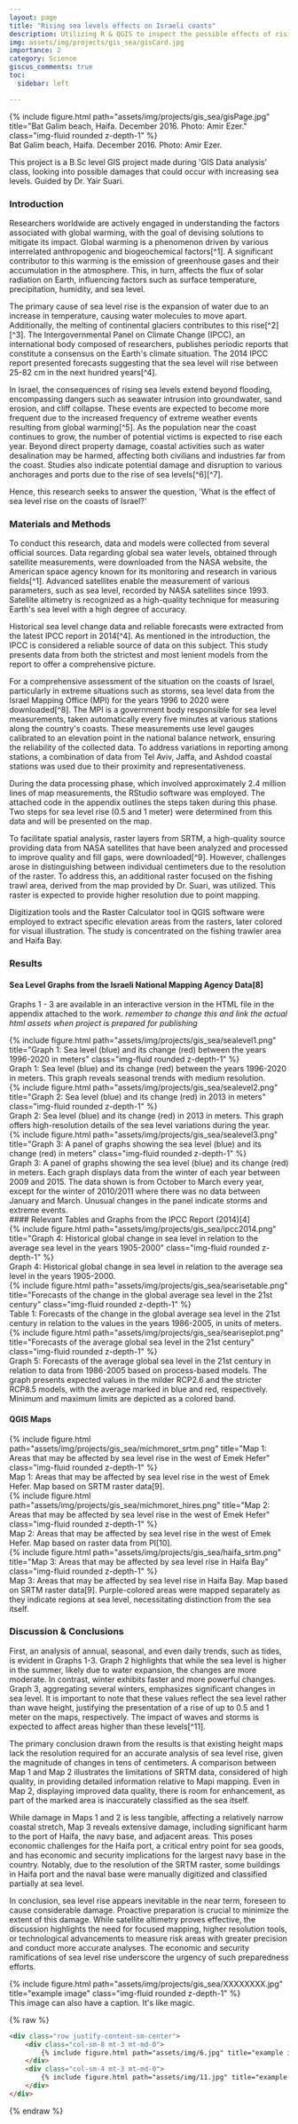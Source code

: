 ```yaml
---
layout: page
title: "Rising sea levels effects on Israeli coasts"
description: Utilizing R & QGIS to inspect the possible effects of rising sea levels in Israel
img: assets/img/projects/gis_sea/gisCard.jpg
importance: 2
category: Science
giscus_comments: true
toc:
  sidebar: left

---
```


<div class="row">
    <div class="col-sm mt-3 mt-md-0">
        {% include figure.html path="assets/img/projects/gis_sea/gisPage.jpg" title="Bat Galim beach, Haifa. December 2016. Photo: Amir Ezer." class="img-fluid rounded z-depth-1" %}
    </div>
</div>
<div class="caption">
    Bat Galim beach, Haifa. December 2016. Photo: Amir Ezer.
</div>

This project is a B.Sc level GIS project made during 'GIS Data analysis' class, looking into possible damages that could occur with increasing sea levels. Guided by Dr. Yair Suari.

### Introduction

Researchers worldwide are actively engaged in understanding the factors associated with global warming, with the goal of devising solutions to mitigate its impact. Global warming is a phenomenon driven by various interrelated anthropogenic and biogeochemical factors[^1]. A significant contributor to this warming is the emission of greenhouse gases and their accumulation in the atmosphere. This, in turn, affects the flux of solar radiation on Earth, influencing factors such as surface temperature, precipitation, humidity, and sea level.

The primary cause of sea level rise is the expansion of water due to an increase in temperature, causing water molecules to move apart. Additionally, the melting of continental glaciers contributes to this rise[^2][^3]. The Intergovernmental Panel on Climate Change (IPCC), an international body composed of researchers, publishes periodic reports that constitute a consensus on the Earth's climate situation. The 2014 IPCC report presented forecasts suggesting that the sea level will rise between 25-82 cm in the next hundred years[^4].

In Israel, the consequences of rising sea levels extend beyond flooding, encompassing dangers such as seawater intrusion into groundwater, sand erosion, and cliff collapse. These events are expected to become more frequent due to the increased frequency of extreme weather events resulting from global warming[^5]. As the population near the coast continues to grow, the number of potential victims is expected to rise each year. Beyond direct property damage, coastal activities such as water desalination may be harmed, affecting both civilians and industries far from the coast. Studies also indicate potential damage and disruption to various anchorages and ports due to the rise of sea levels[^6][^7].

Hence, this research seeks to answer the question, 'What is the effect of sea level rise on the coasts of Israel?'

### Materials and Methods

To conduct this research, data and models were collected from several official sources. Data regarding global sea water levels, obtained through satellite measurements, were downloaded from the NASA website, the American space agency known for its monitoring and research in various fields[^1]. Advanced satellites enable the measurement of various parameters, such as sea level, recorded by NASA satellites since 1993. Satellite altimetry is recognized as a high-quality technique for measuring Earth's sea level with a high degree of accuracy.

Historical sea level change data and reliable forecasts were extracted from the latest IPCC report in 2014[^4]. As mentioned in the introduction, the IPCC is considered a reliable source of data on this subject. This study presents data from both the strictest and most lenient models from the report to offer a comprehensive picture.

For a comprehensive assessment of the situation on the coasts of Israel, particularly in extreme situations such as storms, sea level data from the Israel Mapping Office (MPI) for the years 1996 to 2020 were downloaded[^8]. The MPI is a government body responsible for sea level measurements, taken automatically every five minutes at various stations along the country's coasts. These measurements use level gauges calibrated to an elevation point in the national balance network, ensuring the reliability of the collected data. To address variations in reporting among stations, a combination of data from Tel Aviv, Jaffa, and Ashdod coastal stations was used due to their proximity and representativeness.

During the data processing phase, which involved approximately 2.4 million lines of map measurements, the RStudio software was employed. The attached code in the appendix outlines the steps taken during this phase. Two steps for sea level rise (0.5 and 1 meter) were determined from this data and will be presented on the map.

To facilitate spatial analysis, raster layers from SRTM, a high-quality source providing data from NASA satellites that have been analyzed and processed to improve quality and fill gaps, were downloaded[^9]. However, challenges arose in distinguishing between individual centimeters due to the resolution of the raster. To address this, an additional raster focused on the fishing trawl area, derived from the map provided by Dr. Suari, was utilized. This raster is expected to provide higher resolution due to point mapping.

Digitization tools and the Raster Calculator tool in QGIS software were employed to extract specific elevation areas from the rasters, later colored for visual illustration. The study is concentrated on the fishing trawler area and Haifa Bay.

### Results
#### Sea Level Graphs from the Israeli National Mapping Agency Data[8]
Graphs 1 - 3 are available in an interactive version in the HTML file in the appendix attached to the work.
*remember to change this and link the actual html assets when project is prepared for publishing*

<div class="row justify-content-center">
    <div class="col-md mt-3 mt-md-0 text-center">
        {% include figure.html path="assets/img/projects/gis_sea/sealevel1.png" title="Graph 1: Sea level (blue) and its change (red) between the years 1996-2020 in meters" class="img-fluid rounded z-depth-1" %}
    </div>
</div>
<div class="caption">
Graph 1: Sea level (blue) and its change (red) between the years 1996-2020 in meters. This graph reveals seasonal trends with medium resolution.
</div>

<div class="row justify-content-center">
    <div class="col-md mt-3 mt-md-0 text-center">
        {% include figure.html path="assets/img/projects/gis_sea/sealevel2.png" title="Graph 2: Sea level (blue) and its change (red) in 2013 in meters" class="img-fluid rounded z-depth-1" %}
    </div>
</div>
<div class="caption">
Graph 2: Sea level (blue) and its change (red) in 2013 in meters. This graph offers high-resolution details of the sea level variations during the year.
</div>

<div class="row justify-content-center">
    <div class="col-md mt-3 mt-md-0 text-center">
        {% include figure.html path="assets/img/projects/gis_sea/sealevel3.png" title="Graph 3: A panel of graphs showing the sea level (blue) and its change (red) in meters" class="img-fluid rounded z-depth-1" %}
    </div>
</div>
<div class="caption">
Graph 3: A panel of graphs showing the sea level (blue) and its change (red) in meters. Each graph displays data from the winter of each year between 2009 and 2015. The data shown is from October to March every year, except for the winter of 2010/2011 where there was no data between January and March. Unusual changes in the panel indicate storms and extreme events.
</div>
#### Relevant Tables and Graphs from the IPCC Report (2014)[4]
<div class="row justify-content-center">
    <div class="col-sm mt-3 mt-md-0 text-center">
        {% include figure.html path="assets/img/projects/gis_sea/ipcc2014.png" title="Graph 4: Historical global change in sea level in relation to the average sea level in the years 1905-2000" class="img-fluid rounded z-depth-1" %}
    </div>
</div>
<div class="caption">
Graph 4: Historical global change in sea level in relation to the average sea level in the years 1905-2000.
</div>

<div class="row justify-content-center">
    <div class="col-sm mt-3 mt-md-0 text-center">
        {% include figure.html path="assets/img/projects/gis_sea/searisetable.png" title="Forecasts of the change in the global average sea level in the 21st century" class="img-fluid rounded z-depth-1" %}
    </div>
</div>
<div class="caption">
Table 1: Forecasts of the change in the global average sea level in the 21st century in relation to the values in the years 1986-2005, in units of meters.
</div>

<div class="row justify-content-center">
    <div class="col-sm mt-3 mt-md-0 text-center">
        {% include figure.html path="assets/img/projects/gis_sea/seariseplot.png" title="Forecasts of the average global sea level in the 21st century" class="img-fluid rounded z-depth-1" %}
    </div>
</div>
<div class="caption">
Graph 5: Forecasts of the average global sea level in the 21st century in relation to data from 1986-2005 based on process-based models. The graph presents expected values in the milder RCP2.6 and the stricter RCP8.5 models, with the average marked in blue and red, respectively. Minimum and maximum limits are depicted as a colored band.
</div>

#### QGIS Maps
<div class="row justify-content-center">
    <div class="col-sm mt-3 mt-md-0 text-center">
        {% include figure.html path="assets/img/projects/gis_sea/michmoret_srtm.png" title="Map 1: Areas that may be affected by sea level rise in the west of Emek Hefer" class="img-fluid rounded z-depth-1" %}
    </div>
</div>
<div class="caption">
Map 1: Areas that may be affected by sea level rise in the west of Emek Hefer. Map based on SRTM raster data[9].
</div>

<div class="row justify-content-center text-center">
    <div class="col-sm mt-3 mt-md-0 text-center">
        {% include figure.html path="assets/img/projects/gis_sea/michmoret_hires.png" title="Map 2: Areas that may be affected by sea level rise in the west of Emek Hefer" class="img-fluid rounded z-depth-1" %}
    </div>
</div>
<div class="caption">
Map 2: Areas that may be affected by sea level rise in the west of Emek Hefer. Map based on raster data from PI[10].
</div>

<div class="row justify-content-center">
    <div class="col-sm mt-3 mt-md-0 text-center">
        {% include figure.html path="assets/img/projects/gis_sea/haifa_srtm.png" title="Map 3: Areas that may be affected by sea level rise in Haifa Bay" class="img-fluid rounded z-depth-1" %}
    </div>
</div>
<div class="caption">
Map 3: Areas that may be affected by sea level rise in Haifa Bay. Map based on SRTM raster data[9]. Purple-colored areas were mapped separately as they indicate regions at sea level, necessitating distinction from the sea itself.
</div>

### Discussion & Conclusions
First, an analysis of annual, seasonal, and even daily trends, such as tides, is evident in Graphs 1-3. Graph 2 highlights that while the sea level is higher in the summer, likely due to water expansion, the changes are more moderate. In contrast, winter exhibits faster and more powerful changes. Graph 3, aggregating several winters, emphasizes significant changes in sea level. It is important to note that these values reflect the sea level rather than wave height, justifying the presentation of a rise of up to 0.5 and 1 meter on the maps, respectively. The impact of waves and storms is expected to affect areas higher than these levels[^11].

The primary conclusion drawn from the results is that existing height maps lack the resolution required for an accurate analysis of sea level rise, given the magnitude of changes in tens of centimeters. A comparison between Map 1 and Map 2 illustrates the limitations of SRTM data, considered of high quality, in providing detailed information relative to Mapi mapping. Even in Map 2, displaying improved data quality, there is room for enhancement, as part of the marked area is inaccurately classified as the sea itself.

While damage in Maps 1 and 2 is less tangible, affecting a relatively narrow coastal stretch, Map 3 reveals extensive damage, including significant harm to the port of Haifa, the navy base, and adjacent areas. This poses economic challenges for the Haifa port, a critical entry point for sea goods, and has economic and security implications for the largest navy base in the country. Notably, due to the resolution of the SRTM raster, some buildings in Haifa port and the naval base were manually digitized and classified partially at sea level.

In conclusion, sea level rise appears inevitable in the near term, foreseen to cause considerable damage. Proactive preparation is crucial to minimize the extent of this damage. While satellite altimetry proves effective, the discussion highlights the need for focused mapping, higher resolution tools, or technological advancements to measure risk areas with greater precision and conduct more accurate analyses. The economic and security ramifications of sea level rise underscore the urgency of such preparedness efforts.


<div class="row">
    <div class="col-sm mt-3 mt-md-0">
        {% include figure.html path="assets/img/projects/gis_sea/XXXXXXXX.jpg" title="example image" class="img-fluid rounded z-depth-1" %}
    </div>
</div>
<div class="caption">
    This image can also have a caption. It's like magic.
</div>

{% raw %}
```html
<div class="row justify-content-sm-center">
    <div class="col-sm-8 mt-3 mt-md-0">
        {% include figure.html path="assets/img/6.jpg" title="example image" class="img-fluid rounded z-depth-1" %}
    </div>
    <div class="col-sm-4 mt-3 mt-md-0">
        {% include figure.html path="assets/img/11.jpg" title="example image" class="img-fluid rounded z-depth-1" %}
    </div>
</div>
```
{% endraw %}
